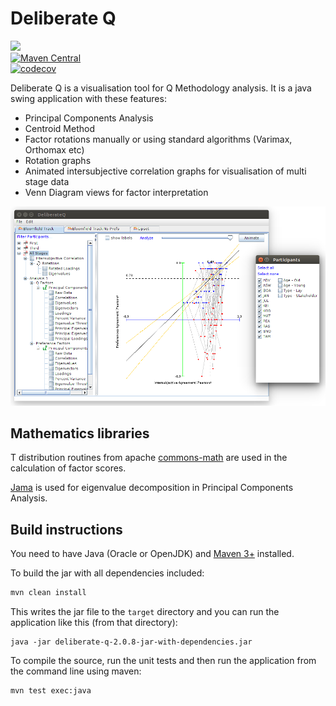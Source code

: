 Deliberate Q
==============
<a href="https://travis-ci.org/DeliberativeAnalysis/DeliberateQ"><img src="https://travis-ci.org/DeliberativeAnalysis/DeliberateQ.svg"/></a><br/>
[![Maven Central](https://maven-badges.herokuapp.com/maven-central/com.github.DeliberativeAnalysis/DeliberateQ/badge.svg?style=flat)](https://maven-badges.herokuapp.com/maven-central/com.github.DeliberativeAnalysis/DeliberateQ)<br/>
[![codecov](https://codecov.io/gh/DeliberativeAnalysis/DeliberateQ/branch/master/graph/badge.svg)](https://codecov.io/gh/DeliberativeAnalysis/DeliberateQ)

Deliberate Q is a visualisation tool for Q Methodology analysis. It is a java swing application with these features:

* Principal Components Analysis
* Centroid Method
* Factor rotations manually or using standard algorithms (Varimax, Orthomax etc)
* Rotation graphs
* Animated intersubjective correlation graphs for visualisation of multi stage data
* Venn Diagram views for factor interpretation

<img src="docs/images/dq.png?raw"/>

Mathematics libraries
---------------------
T distribution routines from apache [commons-math](http://commons.apache.org/proper/commons-math/) are used in the calculation of factor scores.

[Jama](http://math.nist.gov/javanumerics/jama/) is used for eigenvalue decomposition in Principal Components Analysis.

Build instructions
--------------------
You need to have Java (Oracle or OpenJDK) and [Maven 3+](https://maven.apache.org/) installed.

To build the jar with all dependencies included:

```bash
mvn clean install
```

This writes the jar file to the `target` directory and you can run the application like this (from that directory):

```
java -jar deliberate-q-2.0.8-jar-with-dependencies.jar
```

To compile the source, run the unit tests and then run the application from the command line using maven:

```
mvn test exec:java
```
